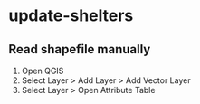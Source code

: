 # update-shelters

## Read shapefile manually
1. Open QGIS
1. Select Layer > Add Layer > Add Vector Layer
1. Select Layer > Open Attribute Table
